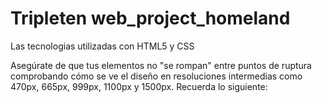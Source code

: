 # Tripleten web_project_homeland
Las tecnologias utilizadas con HTML5 y CSS

 Asegúrate de que tus elementos no "se rompan" entre puntos de ruptura comprobando cómo se ve el diseño en resoluciones intermedias como
  470px,
   665px, 
   999px, 
   1100px y
    1500px. Recuerda lo siguiente: